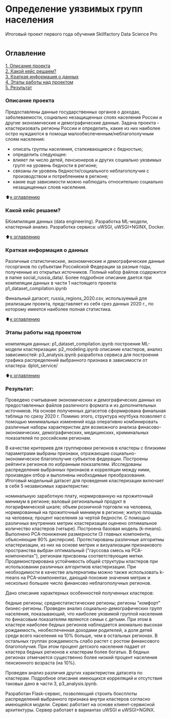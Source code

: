 # Определение уязвимых групп населения
Итоговый проект первого года обучения Skillfactory Data Science Pro
# 

## Оглавление  
[1. Описание проекта](.README.md#Описание-проекта)  
[2. Какой кейс решаем?](.README.md#Задачи)    
[3. Краткая информация о данных](.README.md#Результат)   
[4. Этапы работы над проектом](.README.md#Результат)   
[5. Результат](.README.md#Результат)   


### Описание проекта    
Предоставлены данные государственных органов о доходах, заболеваемости, социально незащищенных слоях населения России и другие экономические и демографические данные. Задача проекта - кластеризовать регионы России и определить, какие из них наиболее остро нуждаются в помощи малообеспеченным/неблагополучным слоям населения:
-   описать группы населения, сталкивающиеся с бедностью;
-   определить следующее:
  -  влияет ли число детей, пенсионеров и других социально уязвимых групп на уровень бедности в регионе; 
  -  связаны ли уровень бедности/социального неблагополучия с производством и потреблением в регионе;
  -  какие еще зависимости можно наблюдать относительно социально незащищенных слоев населения.

:arrow_up:[к оглавлению](_)


### Какой кейс решаем?  

БКомпиляция данных (data engineering). Разработка ML-модели, кластерный анализ. Разработка сервиса: uWSGI, uWSGI+NGINX, Docker.

:arrow_up:[к оглавлению](.README.md#Оглавление)


### Краткая информация о данных

Различные статистические, экономические и демографические данные госорганов по субъектам Российской Федерации за разные годы, полученные из открытых источников. Полный набор файлов содержится в папке social_russia_data/. Более подробное описание дается при компиляции данных в части 1 настоящего проекта: p1_dataset_compilation.ipynb

Финальный датасет, russia_regions_2020.csv, используемый для реализации проекта, представляет из себя срез данных 2020 г., по которому имеется наиболее полная статистика.

:arrow_up:[к оглавлению](.README.md#Оглавление)


### Этапы работы над проектом

компиляция данных: p1_dataset_compilation.ipynb
построение ML-модели кластеризации: p2_modeling.ipynb
описание кластеров, анализ зависимостей: p3_analysis.ipynb
разработка сервиса для построения графика распределений выбранного признака в зависимости от кластера: dplot_service/

:arrow_up:[к оглавлению](.README.md#Оглавление)

### Результат:  
Проведено считывание экономических и демографических данных из предоставленных файлов различного формата и из дополнительных источников. На основе полученных датасетов сформирована финальная таблица по срезу 2020 г. Помимо этого, структура ноутбука позволяет с помощью минимальных изменений кода оперативно комбинировать различные наборы характеристик для возможного анализа финасово-экономических, демографических, медицинских, криминальных показателей по российским регионам.

В качестве критериев для группировки регионов в кластеры с близкими параметрами выбраны признаки, отражающие социально-экономическое благополучие субъектов федерации. Построены рейтинги регионов по избранным показателям. Исследованы распределения выбранных признаков и корреляции между ними, произведен отбор и выполнены необходимые преобразования. Итоговый модельный датасет для проведения кластеризации включает в себя 5 независимых характеристик:

номинальную заработную плату, нормированную на прожиточный минимум в регионе;
валовый региональный продукт в логарифмической шкале;
объем розничной торговли на человека, нормированный на прожиточный минимум в регионе;
жилую площадь на человека;
процент населения за чертой бедности.
С помощью различных внутренних метрик кластеризации оценено оптимальное количество кластеров (четыре). Построена базовая модель (k-means). Выполнено PCA-понижение размерности (3 главных компоненты, объясняющие 90% дисперсии). Протестированы различные алгоритмы кластеризации, из них на основе метрик и визуализации признакового пространства выбран оптимальный ("гауссова смесь на PCA-компонентах"), регионам присвоены соответствующие метки. Продемонстрирована устойчивость общей структуры кластеров при использовании различных алгоритмов кластеризации. При необходимости в качестве альтернативы можно также использовать k-means на PCA-компонентах, дающий похожие значения метрик и несколько большее число финансово неблагополучных регионов.

Дано описание характерных особенностей полученных кластеров:

бедные регионы;
среднестатистические регионы;
регионы "комфорт"
бизнес-регионы.
Проведен анализ социально-демографических групп населения, показывающий, что наиболее уязвимой группой населения по финасовым показателям являются семьи с детьми. При этом в кластере наиболее бедных регионов наблюдается аномально высокая рождаемость, необеспеченная доходами родителей, а доля детей среди всего населения на 10% больше, чем в остальных регионах. В остальных группах рождаемость слабо растет с ростом финансового благополучия. При этом процент детского населения падает от кластера бедных регионов к кластерам более богатых. В бедных регионах отмечается существенно более низкий процент населения пенсионного возраста (на 10%).

Проведен анализ различия других характеристик датасета по кластерам. Подробное описание имеющихся корреляций и отсутствия таковых дано в части 3, p3_analysis.ipynb.

Разработан Flask-сервис, позволяющий строить боксплоты распределений выбранного признака внутри кластеров согласно имеющейся модели. Сервис работает на основе клиент-сервисной архитектуры. Сервер работает в вариантах uWSGI и uWSGI+NGINX.
